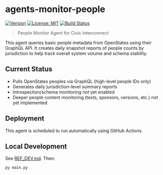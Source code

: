 # agents-monitor-people

[![Version](https://img.shields.io/badge/version-v0.2.1-blue)](https://github.com/civic-interconnect/agents-monitor-people/releases)
[![License: MIT](https://img.shields.io/badge/license-MIT-green.svg)](https://opensource.org/licenses/MIT)
[![Build Status](https://github.com/civic-interconnect/agents-monitor-people/actions/workflows/agent-runner.yml/badge.svg)](https://github.com/civic-interconnect/agents-monitor-people/actions)

> People Monitor Agent for Civic Interconnect

This agent queries basic people metadata from OpenStates using their GraphQL API.
It creates daily snapshot reports of people counts by jurisdiction to help track overall system volume and schema stability.

## Current Status

- Pulls OpenStates peoples via GraphQL (high-level people IDs only)
- Generates daily jurisdiction-level summary reports
- Introspection/schema monitoring not yet enabled
- Deeper people content monitoring (texts, sponsors, versions, etc.) not yet implemented

## Deployment

This agent is scheduled to run automatically using GitHub Actions.

## Local Development

See [REF_DEV.md](./REF_DEV.md). Then:

```shell
py main.py
```
